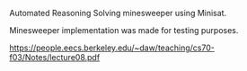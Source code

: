 Automated Reasoning
Solving minesweeper using Minisat.

Minesweeper implementation was made for testing purposes.

https://people.eecs.berkeley.edu/~daw/teaching/cs70-f03/Notes/lecture08.pdf


